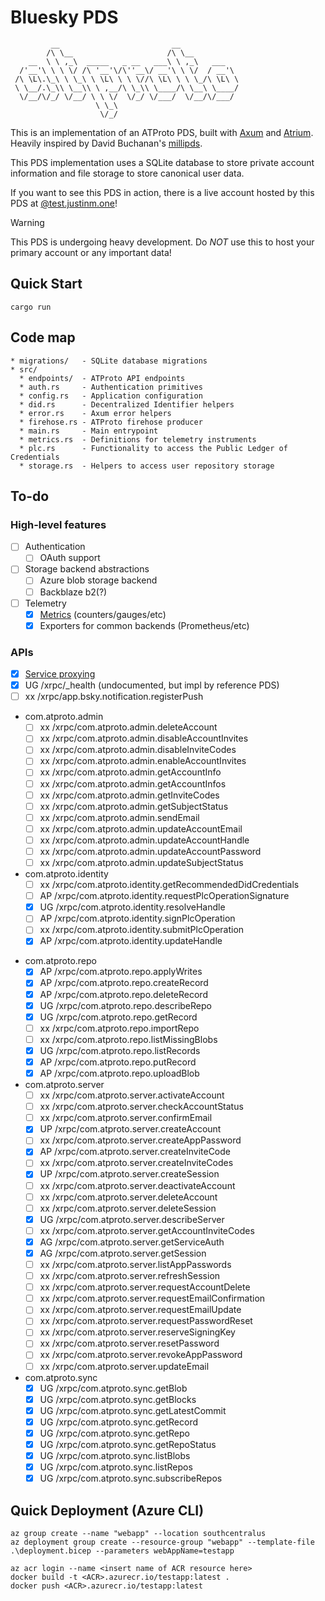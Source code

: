 # Bluesky PDS
```
         __                         __
        /\ \__                     /\ \__
    __  \ \ ,_\  _____   _ __   ___\ \ ,_\   ___
  /'__'\ \ \ \/ /\ '__'\/\''__\/ __'\ \ \/  / __'\
 /\ \L\.\_\ \ \_\ \ \L\ \ \ \//\ \L\ \ \ \_/\ \L\ \
 \ \__/.\_\\ \__\\ \ ,__/\ \_\\ \____/\ \__\ \____/
  \/__/\/_/ \/__/ \ \ \/  \/_/ \/___/  \/__/\/___/
                   \ \_\
                    \/_/
```

This is an implementation of an ATProto PDS, built with [Axum](https://github.com/tokio-rs/axum) and [Atrium](https://github.com/sugyan/atrium).
Heavily inspired by David Buchanan's [millipds](https://github.com/DavidBuchanan314/millipds).

This PDS implementation uses a SQLite database to store private account information and file storage to store canonical user data.

If you want to see this PDS in action, there is a live account hosted by this PDS at [@test.justinm.one](https://bsky.app/profile/test.justinm.one)!

> [!WARNING]
> This PDS is undergoing heavy development. Do _NOT_ use this to host your primary account or any important data!

## Quick Start
```
cargo run
```

## Code map
```
* migrations/   - SQLite database migrations
* src/
  * endpoints/  - ATProto API endpoints
  * auth.rs     - Authentication primitives
  * config.rs   - Application configuration
  * did.rs      - Decentralized Identifier helpers
  * error.rs    - Axum error helpers
  * firehose.rs - ATProto firehose producer
  * main.rs     - Main entrypoint
  * metrics.rs  - Definitions for telemetry instruments
  * plc.rs      - Functionality to access the Public Ledger of Credentials
  * storage.rs  - Helpers to access user repository storage
```

## To-do
### High-level features
- [ ] Authentication
  - [ ] OAuth support
- [ ] Storage backend abstractions
  - [ ] Azure blob storage backend
  - [ ] Backblaze b2(?)
- [ ] Telemetry
  - [X] [Metrics](https://github.com/metrics-rs/metrics) (counters/gauges/etc)
  - [X] Exporters for common backends (Prometheus/etc)

### APIs
- [X] [Service proxying](https://atproto.com/specs/xrpc#service-proxying)
- [X] UG /xrpc/_health (undocumented, but impl by reference PDS)
- [ ] xx /xrpc/app.bsky.notification.registerPush
<!-- - app.bsky.actor
    - [X] AG /xrpc/app.bsky.actor.getPreferences
    - [ ] xx /xrpc/app.bsky.actor.getProfile
    - [ ] xx /xrpc/app.bsky.actor.getProfiles
    - [X] AP /xrpc/app.bsky.actor.putPreferences
- app.bsky.feed
    - [ ] xx /xrpc/app.bsky.feed.getActorLikes
    - [ ] xx /xrpc/app.bsky.feed.getAuthorFeed
    - [ ] xx /xrpc/app.bsky.feed.getFeed
    - [ ] xx /xrpc/app.bsky.feed.getPostThread
    - [ ] xx /xrpc/app.bsky.feed.getTimeline -->
- com.atproto.admin
    - [ ] xx /xrpc/com.atproto.admin.deleteAccount
    - [ ] xx /xrpc/com.atproto.admin.disableAccountInvites
    - [ ] xx /xrpc/com.atproto.admin.disableInviteCodes
    - [ ] xx /xrpc/com.atproto.admin.enableAccountInvites
    - [ ] xx /xrpc/com.atproto.admin.getAccountInfo
    - [ ] xx /xrpc/com.atproto.admin.getAccountInfos
    - [ ] xx /xrpc/com.atproto.admin.getInviteCodes
    - [ ] xx /xrpc/com.atproto.admin.getSubjectStatus
    - [ ] xx /xrpc/com.atproto.admin.sendEmail
    - [ ] xx /xrpc/com.atproto.admin.updateAccountEmail
    - [ ] xx /xrpc/com.atproto.admin.updateAccountHandle
    - [ ] xx /xrpc/com.atproto.admin.updateAccountPassword
    - [ ] xx /xrpc/com.atproto.admin.updateSubjectStatus
- com.atproto.identity
    - [ ] xx /xrpc/com.atproto.identity.getRecommendedDidCredentials
    - [ ] AP /xrpc/com.atproto.identity.requestPlcOperationSignature
    - [X] UG /xrpc/com.atproto.identity.resolveHandle
    - [ ] AP /xrpc/com.atproto.identity.signPlcOperation
    - [ ] xx /xrpc/com.atproto.identity.submitPlcOperation
    - [X] AP /xrpc/com.atproto.identity.updateHandle
<!-- - com.atproto.moderation
    - [ ] xx /xrpc/com.atproto.moderation.createReport -->
- com.atproto.repo
    - [X] AP /xrpc/com.atproto.repo.applyWrites
    - [X] AP /xrpc/com.atproto.repo.createRecord
    - [X] AP /xrpc/com.atproto.repo.deleteRecord
    - [X] UG /xrpc/com.atproto.repo.describeRepo
    - [X] UG /xrpc/com.atproto.repo.getRecord
    - [ ] xx /xrpc/com.atproto.repo.importRepo
    - [ ] xx /xrpc/com.atproto.repo.listMissingBlobs
    - [X] UG /xrpc/com.atproto.repo.listRecords
    - [X] AP /xrpc/com.atproto.repo.putRecord
    - [X] AP /xrpc/com.atproto.repo.uploadBlob
- com.atproto.server
    - [ ] xx /xrpc/com.atproto.server.activateAccount
    - [ ] xx /xrpc/com.atproto.server.checkAccountStatus
    - [ ] xx /xrpc/com.atproto.server.confirmEmail
    - [X] UP /xrpc/com.atproto.server.createAccount
    - [ ] xx /xrpc/com.atproto.server.createAppPassword
    - [X] AP /xrpc/com.atproto.server.createInviteCode
    - [ ] xx /xrpc/com.atproto.server.createInviteCodes
    - [X] UP /xrpc/com.atproto.server.createSession
    - [ ] xx /xrpc/com.atproto.server.deactivateAccount
    - [ ] xx /xrpc/com.atproto.server.deleteAccount
    - [ ] xx /xrpc/com.atproto.server.deleteSession
    - [X] UG /xrpc/com.atproto.server.describeServer
    - [ ] xx /xrpc/com.atproto.server.getAccountInviteCodes
    - [X] AG /xrpc/com.atproto.server.getServiceAuth
    - [X] AG /xrpc/com.atproto.server.getSession
    - [ ] xx /xrpc/com.atproto.server.listAppPasswords
    - [ ] xx /xrpc/com.atproto.server.refreshSession
    - [ ] xx /xrpc/com.atproto.server.requestAccountDelete
    - [ ] xx /xrpc/com.atproto.server.requestEmailConfirmation
    - [ ] xx /xrpc/com.atproto.server.requestEmailUpdate
    - [ ] xx /xrpc/com.atproto.server.requestPasswordReset
    - [ ] xx /xrpc/com.atproto.server.reserveSigningKey
    - [ ] xx /xrpc/com.atproto.server.resetPassword
    - [ ] xx /xrpc/com.atproto.server.revokeAppPassword
    - [ ] xx /xrpc/com.atproto.server.updateEmail
- com.atproto.sync
    - [X] UG /xrpc/com.atproto.sync.getBlob
    - [X] UG /xrpc/com.atproto.sync.getBlocks
    - [X] UG /xrpc/com.atproto.sync.getLatestCommit
    - [X] UG /xrpc/com.atproto.sync.getRecord
    - [X] UG /xrpc/com.atproto.sync.getRepo
    - [X] UG /xrpc/com.atproto.sync.getRepoStatus
    - [X] UG /xrpc/com.atproto.sync.listBlobs
    - [X] UG /xrpc/com.atproto.sync.listRepos
    - [X] UG /xrpc/com.atproto.sync.subscribeRepos

## Quick Deployment (Azure CLI)
```
az group create --name "webapp" --location southcentralus
az deployment group create --resource-group "webapp" --template-file .\deployment.bicep --parameters webAppName=testapp

az acr login --name <insert name of ACR resource here>
docker build -t <ACR>.azurecr.io/testapp:latest .
docker push <ACR>.azurecr.io/testapp:latest
```
